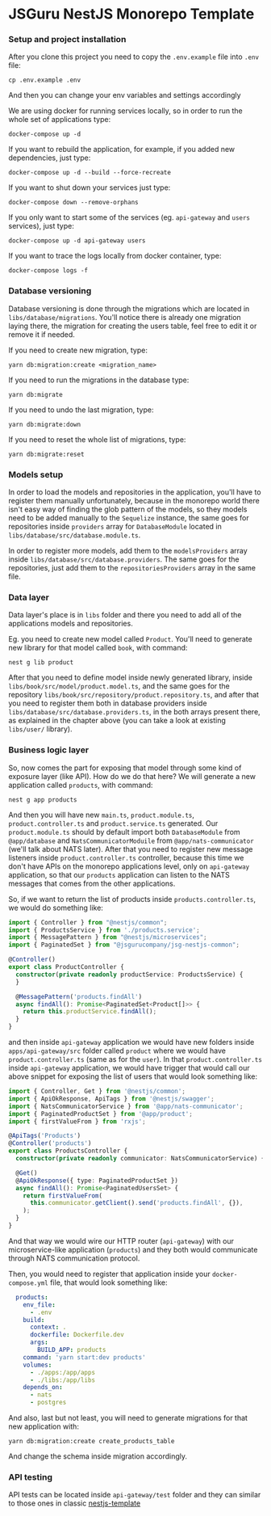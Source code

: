 # JSGuru NestJS Monorepo Template

### Setup and project installation
After you clone this project you need to copy the `.env.example` file into `.env` file:
```shell
cp .env.example .env
```
And then you can change your env variables and settings accordingly

We are using docker for running services locally, so in order to run the whole set of applications type:
```shell
docker-compose up -d
```

If you want to rebuild the application, for example, if you added new dependencies, just type:
```shell
docker-compose up -d --build --force-recreate
```

If you want to shut down your services just type:
```shell
docker-compose down --remove-orphans
```

If you only want to start some of the services (eg. `api-gateway` and `users` services), just type:
```shell
docker-compose up -d api-gateway users
```

If you want to trace the logs locally from docker container, type:
```shell
docker-compose logs -f
```

### Database versioning
Database versioning is done through the migrations which are located in 
`libs/database/migrations`. You'll notice there is already one migration laying there, the migration for creating the users table,
feel free to edit it or remove it if needed.

If you need to create new migration, type:
```shell
yarn db:migration:create <migration_name>
```

If you need to run the migrations in the database type:
```shell
yarn db:migrate
```

If you need to undo the last migration, type:
```shell
yarn db:migrate:down
```

If you need to reset the whole list of migrations, type:
```shell
yarn db:migrate:reset
```

### Models setup
In order to load the models and repositories in the application, you'll have to register them manually unfortunately,
because in the monorepo world there isn't easy way of finding the glob pattern of the models, so they models need
to be added manually to the `Sequelize` instance, the same goes for repositories inside `providers` array for `DatabaseModule`
located in `libs/database/src/database.module.ts`.

In order to register more models, add them to the `modelsProviders` array inside `libs/database/src/database.providers`.
The same goes for the repositories, just add them to the `repositoriesProviders` array in the same file.

### Data layer
Data layer's place is in `libs` folder and there you need to add all of the applications models and repositories.

Eg. you need to create new model called `Product`. You'll need to generate new library for that model called `book`, with command:
```shell
nest g lib product
```

After that you need to define model inside newly generated library, inside `libs/book/src/model/product.model.ts`,
and the same goes for the repository `libs/book/src/repository/product.repository.ts`, and after that you need to register them both in
database providers inside `libs/database/src/database.providers.ts`, in the both arrays present there, as explained
in the chapter above (you can take a look at existing `libs/user/` library).

### Business logic layer
So, now comes the part for exposing that model through some kind of exposure layer (like API).
How do we do that here? We will generate a new application called `products`, with command:
```shell
nest g app products
```
And then you will have new `main.ts`, `product.module.ts`, `product.controller.ts` and `product.service.ts` generated.
Our `product.module.ts` should by default import both `DatabaseModule` from `@app/database` and `NatsCommunicatorModuile` from `@app/nats-communicator` (we'll talk about NATS later).
After that you need to register new message listeners inside `product.controller.ts` controller, because this time we don't have APIs on the monorepo applications level, only on
`api-gateway` application, so that our `products` application can listen to the NATS messages that comes from the other applications.

So, if we want to return the list of products inside `products.controller.ts`, we would do something like:

```typescript
import { Controller } from "@nestjs/common";
import { ProductsService } from './products.service';
import { MessagePattern } from "@nestjs/microservices";
import { PaginatedSet } from "@jsgurucompany/jsg-nestjs-common";

@Controller()
export class ProductController {
  constructor(private readonly productService: ProductsService) {
  }

  @MessagePattern('products.findAll')
  async findAll(): Promise<PaginatedSet<Product[]>> {
    return this.productService.findAll();
  }
}
```

and then inside `api-gateway` application we would have new folders inside `apps/api-gateway/src` folder called `product` where we would have `product.controller.ts` (same as for the `user`).
In that `product.controller.ts` inside `api-gateway` application, we would have trigger that would call our above snippet for exposing the list of users that would look something like:
```typescript
import { Controller, Get } from '@nestjs/common';
import { ApiOkResponse, ApiTags } from '@nestjs/swagger';
import { NatsCommunicatorService } from '@app/nats-communicator';
import { PaginatedProductSet } from '@app/product';
import { firstValueFrom } from 'rxjs';

@ApiTags('Products')
@Controller('products')
export class ProductsController {
  constructor(private readonly communicator: NatsCommunicatorService) {}

  @Get()
  @ApiOkResponse({ type: PaginatedProductSet })
  async findAll(): Promise<PaginatedUsersSet> {
    return firstValueFrom(
      this.communicator.getClient().send('products.findAll', {}),
    );
  }
}
```
And that way we would wire our HTTP router (`api-gateway`) with our microservice-like application (`products`) and they both would communicate through NATS communication protocol.

Then, you would need to register that application inside your `docker-compose.yml` file, that would look something like:
```yaml
  products:
    env_file:
      - .env
    build:
      context: .
      dockerfile: Dockerfile.dev
      args:
        BUILD_APP: products
    command: 'yarn start:dev products'
    volumes:
      - ./apps:/app/apps
      - ./libs:/app/libs
    depends_on:
      - nats
      - postgres
```

And also, last but not least, you will need to generate migrations for that new application with:
```shell
yarn db:migration:create create_products_table
```
And change the schema inside migration accordingly.

### API testing
API tests can be located inside `api-gateway/test` folder and they can similar to those ones in classic [nestjs-template](https://github.com/jsguru-io/nestjs-template/tree/master/test)
